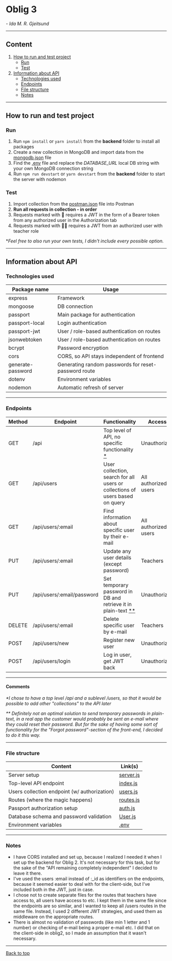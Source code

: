 # Oblig 3

_- Ida M. R. Gjeitsund_

---

## Content

1. [How to run and test project](#how-to-run-and-test-project)
    - [Run](#run)
    - [Test](#test)
2. [Information about API](#information-about-api)
    - [Technologies used](#technologies-used)
    - [Endpoints](#endpoints)
    - [File structure](#file-structure)
    - [Notes](#notes)

---

## How to run and test project

### Run

1. Run `npm install` or `yarn install` from the **backend** folder to install all packages
2. Create a new collection in MongoDB and import data from the [mongodb.json](./extra/mongodb.json) file
3. Find the [.env](./backend/.env) file and replace the _DATABASE_URL_ local DB string with your own MongoDB connection string
4. Run `npm run devstart` or `yarn devstart` from the **backend** folder to start the server with nodemon

### Test

1. Import collection from the [postman.json](./extra/postman.json) file into Postman
2. **Run all requests in collection - in order**
3. Requests marked with 🔑 requires a JWT in the form of a Bearer token from any authorized user in the Authorization tab
4. Requests marked with 👨‍🏫 requires a JWT from an authorized user with teacher role

\*_Feel free to also run your own tests, I didn't include every possible option._

---

## Information about API

### Technologies used

| Package name      | Usage                                                |
| ----------------- | ---------------------------------------------------- |
| express           | Framework                                            |
| mongoose          | DB connection                                        |
| passport          | Main package for authentication                      |
| passport-local    | Login authentication                                 |
| passport-jwt      | User / role-based authentication on routes           |
| jsonwebtoken      | User / role-based authentication on routes           |
| bcrypt            | Password encryption                                  |
| cors              | CORS, so API stays independent of frontend           |
| generate-password | Generating random passwords for reset-password route |
| dotenv            | Environment variables                                |
| nodemon           | Automatic refresh of server                          |

---

### Endpoints

| Method | Endpoint                   | Functionality                                                                | Access               |
| ------ | -------------------------- | ---------------------------------------------------------------------------- | -------------------- |
| GET    | /api                       | Top level of API, no specific functionality [\*](#comments)                  | Unauthorized         |
| GET    | /api/users                 | User collection, search for all users or collections of users based on query | All authorized users |
| GET    | /api/users/:email          | Find information about specific user by their e-mail                         | All authorized users |
| PUT    | /api/users/:email          | Update any user details (except password)                                    | Teachers             |
| PUT    | /api/users/:email/password | Set temporary password in DB and retrieve it in plain-text [\*\*](#comments) | Unauthorized         |
| DELETE | /api/users/:email          | Delete specific user by e-mail                                               | Teachers             |
| POST   | /api/users/new             | Register new user                                                            | Unauthorized         |
| POST   | /api/users/login           | Log in user, get JWT back                                                    | Unauthorized         |

---

#### Comments

_\*I chose to have a top level /api and a sublevel /users, so that it would be possible to add other "collections" to the API later_

_\*\* Definitely not an optimal solution to send temporary passwords in plain-text, in a real app the customer would probably be sent an e-mail where they could reset their password. But for the sake of having some sort of functionality for the "Forgot password"-section of the front-end, I decided to do it this way._

---

### File structure

| Content                                      | Link(s)                                 |
| -------------------------------------------- | --------------------------------------- |
| Server setup                                 | [server.js](./backend/server.js)        |
| Top-level API endpoint                       | [index.js](./backend/routes/index.js)   |
| Users collection endpoint (w/ authorization) | [users.js](./backend/routes/users.js)   |
| Routes (where the magic happens)             | [routes.js](./backend/routes/routes.js) |
| Passport authorization setup                 | [auth.js](./backend/auth/auth.js)       |
| Database schema and password validation      | [User.js](./backend/models/User.js)     |
| Environment variables                        | [.env](./backend/.env)                  |

---

### Notes

-   I have CORS installed and set up, because I realized I needed it when I set up the backend for Oblig 2. It's not necessary for this task, but for the sake of the "API remaining completely independent" I decided to leave it there.
-   I've used the users :email instead of :\_id as identifiers on the endpoints, because it seemed easier to deal with for the client-side, but I've included both in the JWT, just in case.
-   I chose not to create separate files for the routes that teachers have access to, all users have access to etc. I kept them in the same file since the endpoints are so similar, and I wanted to keep all /users routes in the same file. Instead, I used 2 different JWT strategies, and used them as middleware on the appropriate routes.
-   There is almost no validation of passwords (like min 1 letter and 1 number) or checking of e-mail being a proper e-mail etc. I did that on the client-side in oblig2, so I made an assumption that it wasn't necessary.

---

[Back to top](#oblig-3)
